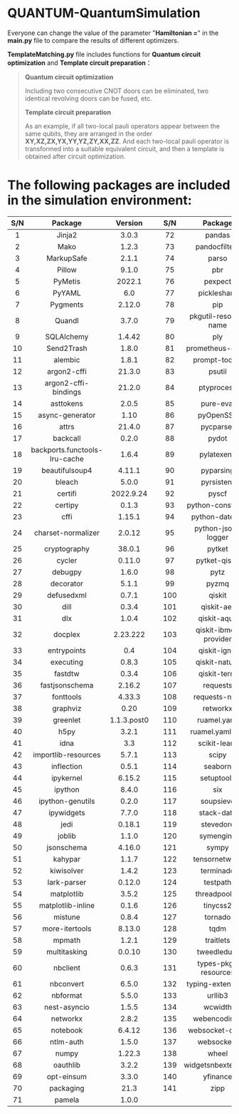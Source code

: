# **QUANTUM-QuantumSimulation**
Everyone can change the value of the parameter "**Hamiltonian =**" in the **main.py** file to compare the results of different optimizers.  

**TemplateMatching.py** file includes functions for **Quantum circuit optimization** and **Template circuit preparation**：

>**Quantum circuit optimization**
>
>Including two consecutive CNOT doors can be eliminated, two identical revolving doors can be fused, etc.
>
>**Template circuit preparation**
>
>As an example, if all two-local pauli operators appear between the same qubits, they are arranged in the order **XY,XZ,ZX,YX,YY,YZ,ZY,XX,ZZ**. And each two-local pauli operator is transformed into a suitable equivalent circuit, and then a template is obtained after circuit optimization.
# The following packages are included in the simulation environment:
| S/N | Package |  Version  || S/N | Package |  Version  |
|:-----:| :-----: | :-----: |:-----:| :-----:| :-----: | :-----: | 
|1|Jinja2	|3.0.3	||72|pandas	|1.4.2	|
|2|Mako	|1.2.3	||73|pandocfilters	|1.5.0	|
|3|MarkupSafe	|2.1.1	||74|parso	|0.8.3	|
|4|Pillow	|9.1.0	||75|pbr	|5.9.0	|
|5|PyMetis	|2022.1|	|76|pexpect	|4.8.0	|
|6|PyYAML	|6.0	||77|pickleshare	|0.7.5	|
|7|Pygments	|2.12.0	||78|pip	|22.2.2	|
|8|Quandl	|3.7.0	||79|pkgutil-resolve-name	|1.3.10	|
|9|SQLAlchemy	|1.4.42|	|80|ply	|3.11	|
|10|Send2Trash	|1.8.0	||81|prometheus-client	|0.14.1	|
|11|alembic	|1.8.1	||82|prompt-toolkit	|3.0.29	|
|12|argon2-cffi	|21.3.0	||83|psutil	|5.9.0	|
|13|argon2-cffi-bindings	|21.2.0	||84|ptyprocess	|0.7.0	|
|14|asttokens	|2.0.5	||85|pure-eval	|0.2.2	|
|15|async-generator	|1.10	||86|pyOpenSSL	|22.1.0	|
|16|attrs	|21.4.0	||87|pycparser	|2.21	|
|17|backcall	|0.2.0	||88|pydot	|1.4.2	|
|18|backports.functools-lru-cache	|1.6.4|	|89|pylatexenc	|2.10	|
|19|beautifulsoup4	|4.11.1	||90|pyparsing	|3.0.9	|
|20|bleach	|5.0.0	||91|pyrsistent	|0.18.1	|
|21|certifi	|2022.9.24	||92|pyscf	|2.0.1	|
|22|certipy	|0.1.3	||93|python-constraint	|1.4.0	|
|23|cffi	|1.15.1	||94|python-dateutil	|2.8.2	|
|24|charset-normalizer	|2.0.12	||95|python-json-logger	|2.0.4	|
|25|cryptography	|38.0.1	||96|pytket	|1.2.2	|
|26|cycler	|0.11.0	||97|pytket-qiskit	|0.24.0	|
|27|debugpy	|1.6.0	||98|pytz	|2022.1	|
|28|decorator	|5.1.1	||99|pyzmq	|23.2.0	|
|29|defusedxml	|0.7.1	||100|qiskit	|0.36.1	|
|30|dill	|0.3.4	||101|qiskit-aer	|0.10.4	|
|31|dlx	|1.0.4	||102|qiskit-aqua	|0.9.5	|
|32|docplex	|2.23.222	||103|qiskit-ibmq-provider	|0.19.1	|
|33|entrypoints	|0.4	||104|qiskit-ignis	|0.7.0	|
|34|executing	|0.8.3	||105|qiskit-nature	|0.3.2	|
|35|fastdtw	|0.3.4	||106|qiskit-terra	|0.20.1	|
|36|fastjsonschema	|2.16.2	||107|requests	|2.27.1	|
|37|fonttools	|4.33.3	||108|requests-ntlm	|1.1.0	|
|38|graphviz	|0.20	||109|retworkx	|0.11.0	|
|39|greenlet	|1.1.3.post0	||110|ruamel.yaml	|0.17.21	|
|40|h5py	|3.2.1	||111|ruamel.yaml.clib	|0.2.6	|
|41|idna	|3.3	||112|scikit-learn	|1.1.1	|
|42|importlib-resources	|5.7.1	||113|scipy	|1.8.0	|
|43|inflection	|0.5.1	||114|seaborn	|0.11.2	|
|44|ipykernel	|6.15.2	||115|setuptools	|63.4.1	|
|45|ipython	|8.4.0	||116|six	|1.16.0	|
|46|ipython-genutils	|0.2.0	||117|soupsieve	|2.3.2.post1	|
|47|ipywidgets	|7.7.0	||118|stack-data	|0.2.0	|
|48|jedi	|0.18.1	||119|stevedore	|3.5.0	|
|49|joblib	|1.1.0	||120|symengine	|0.9.2	|
|50|jsonschema	|4.16.0	||121|sympy	|1.10.1	|
|51|kahypar	|1.1.7	||122|tensornetwork	|0.4.6	|
|52|kiwisolver	|1.4.2	||123|terminado	|0.15.0	|
|53|lark-parser	|0.12.0	||124|testpath	|0.6.0	|
|54|matplotlib	|3.5.2	||125|threadpoolctl	|3.1.0	|
|55|matplotlib-inline	|0.1.6	||126|tinycss2	|1.1.1	|
|56|mistune	|0.8.4	||127|tornado	|6.2	|
|57|more-itertools	|8.13.0	||128|tqdm	|4.64.0	|
|58|mpmath	|1.2.1	||129|traitlets	|5.2.1.post0	|
|59|multitasking	|0.0.10	||130|tweedledum	|1.1.1	|
|60|nbclient	|0.6.3	||131|types-pkg-resources	|0.1.3	|
|61|nbconvert	|6.5.0	||132|typing-extensions	|4.3.0	|
|62|nbformat	|5.5.0	||133|urllib3	|1.26.9	|
|63|nest-asyncio	|1.5.5	||134|wcwidth	|0.2.5	|
|64|networkx	|2.8.2	||135|webencodings	|0.5.1	|
|65|notebook	|6.4.12	||136|websocket-client	|1.3.2	|
|66|ntlm-auth	|1.5.0	||137|websockets	|10.3	|
|67|numpy	|1.22.3	||138|wheel	|0.37.1	|
|68|oauthlib	|3.2.2	||139|widgetsnbextension	|3.6.0	|
|69|opt-einsum	|3.3.0	||140|yfinance	|0.1.70	|
|70|packaging	|21.3	||141|zipp	|3.8.0	|
|71|pamela	|1.0.0	|
